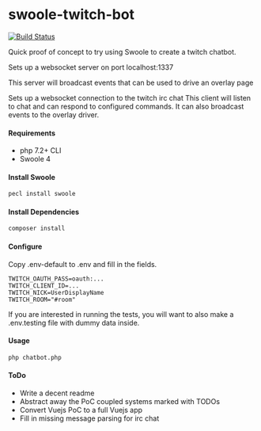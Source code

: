 # swoole-twitch-bot
[![Build Status](https://travis-ci.org/Kershoc/swoole-twitch-chatbot.svg?branch=dev)](https://travis-ci.org/Kershoc/swoole-twitch-chatbot)

Quick proof of concept to try using Swoole to create a twitch chatbot.

Sets up a websocket server on port localhost:1337

This server will broadcast events that can be used to drive an overlay page  

Sets up a websocket connection to the twitch irc chat
This client will listen to chat and can respond to configured commands.
It can also broadcast events to the overlay driver. 

#### Requirements

* php 7.2+ CLI 
* Swoole 4

#### Install Swoole
```bash
pecl install swoole
```
#### Install Dependencies
```bash
composer install
```
#### Configure
Copy .env-default to .env and fill in the fields.  
```
TWITCH_OAUTH_PASS=oauth:...
TWITCH_CLIENT_ID=...
TWITCH_NICK=UserDisplayName
TWITCH_ROOM="#room"
```
If you are interested in running the tests, you will want to also make a .env.testing file with dummy data inside.

#### Usage
```bash
php chatbot.php
```

#### ToDo 
* Write a decent readme
* Abstract away the PoC coupled systems marked with TODOs
* Convert Vuejs PoC to a full Vuejs app
* Fill in missing message parsing for irc chat
 